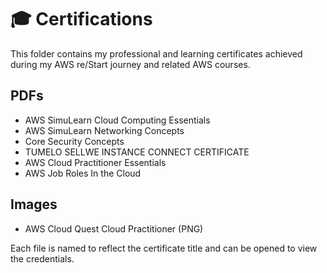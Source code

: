 # 🎓 Certifications

This folder contains my professional and learning certificates achieved during my AWS re/Start journey and related AWS courses.

## PDFs
- AWS SimuLearn Cloud Computing Essentials
- AWS SimuLearn Networking Concepts
- Core Security Concepts
- TUMELO SELLWE INSTANCE CONNECT CERTIFICATE
- AWS Cloud Practitioner Essentials
- AWS Job Roles In the Cloud

## Images
- AWS Cloud Quest Cloud Practitioner (PNG)

Each file is named to reflect the certificate title and can be opened to view the credentials.

